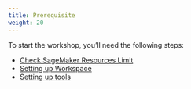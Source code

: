 ```yaml
---
title: Prerequisite 
weight: 20
---
```


To start the workshop, you’ll need the following steps:

- [Check SageMaker Resources Limit](./check-sm-limit/)
- [Setting up Workspace](./workspace/)
- [Setting up tools](./tools/)